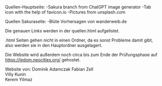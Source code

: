 Quellen-Hauptseite: 
-Sakura branch from ChatGPT image generator
-Tab icon with the help of favicon.io
-Pictures from unsplash.com

Quellen Sakuraseite:
-Blüte Vorhersagen von wanderweib.de

Die genauen Links werden in der quellen.html aufgelistet.

.html Seiten gehen nicht in einen Ordner, da es sonst Probleme damit gibt,
also werden sie in den Hauptordner ausgelagert.

Die Website wird außerdem noch circa bis zum Ende der Prüfungsphase auf
https://ledom.neocities.org/
gehostet.

Website von:
Dominik Adamczak 
Fabian Zell      
Villy Kunin      
Kerem Yilmaz     
